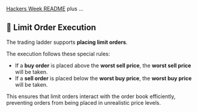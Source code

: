[Hackers Week README](https://github.com/fran0x/hackers-week) plus ...

## 🎯 Limit Order Execution

The trading ladder supports **placing limit orders**.

The execution follows these special rules:

- If a **buy order** is placed above the **worst sell price**, the **worst sell price** will be taken.
- If a **sell order** is placed below the **worst buy price**, the **worst buy price** will be taken.

This ensures that limit orders interact with the order book efficiently, preventing orders from being placed in unrealistic price levels.

